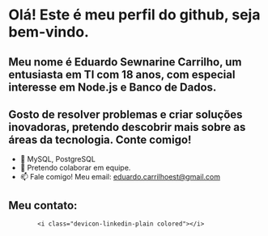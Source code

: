 # Olá! Este é meu perfil do github, seja bem-vindo.
## Meu nome é Eduardo Sewnarine Carrilho, um entusiasta em TI com 18 anos, com especial interesse em Node.js e Banco de Dados.
## Gosto de resolver problemas e criar soluções inovadoras, pretendo descobrir mais sobre as áreas da tecnologia. Conte comigo!

- 🌱 MySQL, PostgreSQL
- 👯 Pretendo colaborar em equipe.
- 📫 Fale comigo! Meu email: eduardo.carrilhoest@gmail.com

## Meu contato:

            <i class="devicon-linkedin-plain colored"></i>
          
